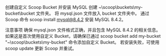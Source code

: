 创建自定义 Scoop Bucket 并安装 MySQL
创建 ~\scoop\buckets\my-bucket\bucket 文件夹。
将 mysql.json 文件放入 bucket 文件夹中。
通过 Scoop 命令 scoop install mysql@8.4.2 安装 MySQL 8.4.2。

注意事项
确保 mysql.json 文件格式正确，并且包含 MySQL 8.4.2 的相关信息。
如果这是首次使用自定义 Bucket，请确保已通过 scoop bucket add my-bucket "~\scoop\buckets\my-bucket" 命令添加自定义 Bucket。
若安装失败，可使用 scoop update 更新 Scoop 并重试。
